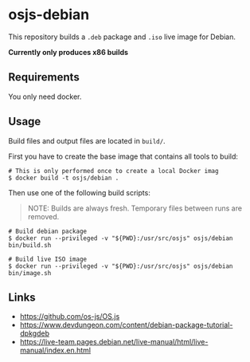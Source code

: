 # osjs-debian

This repository builds a `.deb` package and `.iso` live image for Debian.

**Currently only produces x86 builds**

## Requirements

You only need docker.

## Usage

Build files and output files are located in `build/`.

First you have to create the base image that contains all tools to build:

```
# This is only performed once to create a local Docker imag
$ docker build -t osjs/debian .
```

Then use one of the following build scripts:

> NOTE: Builds are always fresh. Temporary files between runs are removed.

```
# Build debian package
$ docker run --privileged -v "${PWD}:/usr/src/osjs" osjs/debian bin/build.sh

# Build live ISO image
$ docker run --privileged -v "${PWD}:/usr/src/osjs" osjs/debian bin/image.sh
```

## Links

- https://github.com/os-js/OS.js
- https://www.devdungeon.com/content/debian-package-tutorial-dpkgdeb
- https://live-team.pages.debian.net/live-manual/html/live-manual/index.en.html
